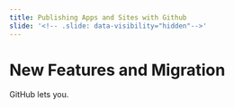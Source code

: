 ```yaml
---
title: Publishing Apps and Sites with Github
slide: '<!-- .slide: data-visibility="hidden"-->'
---
```


<!-- .slide: data-state="layout-title" class="bg-dark"-->

# New Features and Migration

> >

GitHub lets you.
